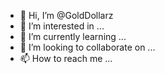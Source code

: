 - 👋 Hi, I’m @GoldDollarz
- 👀 I’m interested in ...
- 🌱 I’m currently learning ...
- 💞️ I’m looking to collaborate on ...
- 📫 How to reach me ...

<!---
GoldDollarz/GoldDollarz is a ✨ special ✨ repository because its `README.md` (this file) appears on your GitHub profile.
You can click the Preview link to take a look at your changes.
--->
